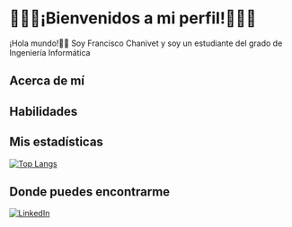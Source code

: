 #                  👨🏼‍💻¡Bienvenidos a mi perfil!👨🏼‍💻
¡Hola mundo!👋🏼 Soy Francisco Chanivet y soy un estudiante del grado de Ingeniería Informática 

## Acerca de mí

## Habilidades

## Mis estadísticas
[![Top Langs](https://github-readme-stats.vercel.app/api/top-langs/?username=PaCoders&layout=compact&langs_count=8&theme=highcontrast)](https://github.com/anuraghazra/github-readme-stats)

## Donde puedes encontrarme
[![LinkedIn](https://user-images.githubusercontent.com/282759/84680162-4161a300-af00-11ea-912c-8f32e5cc1676.png)](https://linkedin.com/in/fr-chanivet)
